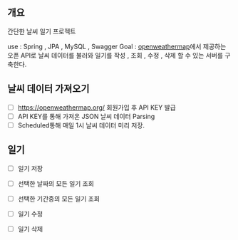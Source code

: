 ## 개요
간단한 날씨 일기 프로젝트

use : Spring , JPA , MySQL , Swagger
Goal : [openweathermap](https://openweathermap.org/)에서 제공하는 오픈 API로 날씨 데이터를 불러와 
일기를 작성 , 조회 , 수정 , 삭제 할 수 있는 서버를 구축한다.

## 날씨 데이터 가져오기
  -[ ] https://openweathermap.org/ 회원가입 후 API KEY 발급
  -[ ] API KEY를 통해 가져온 JSON 날씨 데이터 Parsing 
  -[ ] Scheduled통해 매일 1시 날씨 데이터 미리 저장.

## 일기
 - [ ] 일기 저장
 - [ ] 선택한 날짜의 모든 일기 조회
 - [ ] 선택한 기간중의 모든 일기 조회
 - [ ] 일기 수정
 - [ ] 일기 삭제 





